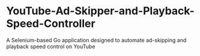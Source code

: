 # YouTube-Ad-Skipper-and-Playback-Speed-Controller
A Selenium-based Go application designed to automate ad-skipping and playback speed control on YouTube

